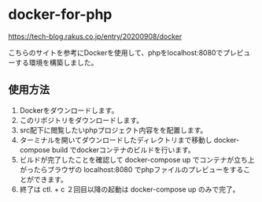 # docker-for-php


<https://tech-blog.rakus.co.jp/entry/20200908/docker>

こちらのサイトを参考にDockerを使用して、phpをlocalhost:8080でプレビューする環境を構築しました。


## 使用方法

1. Dockerをダウンロードします。
2. このリポジトリをダウンロードします。
3. src配下に閲覧したいphpプロジェクト内容をを配置します。
4. ターミナルを開いてダウンロードしたディレクトリまで移動し docker-compose build でdockerコンテナのビルドを行います。
5. ビルドが完了したことを確認して docker-compose up でコンテナが立ち上がったらブラウザの localhost:8080 でphpファイルのプレビューをすることができます。
6. 終了は ctl. + c ２回目以降の起動は docker-compose up のみで完了。



